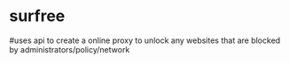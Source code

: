 # surfree
#uses api to create a online proxy to unlock any websites that are blocked by administrators/policy/network
